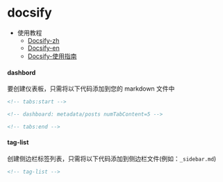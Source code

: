 # docsify

- 使用教程
  - [Docsify-zh](https://docsify.js.org/#/zh-cn/quickstart)
  - [Docsify-en](https://docsify.js.org/#/)
  - [Docsify-使用指南](https://ysgstudyhards.github.io/Docsify-Guide/#/ProjectDocs/Docsify使用指南)

<!-- tabs:start -->

#### **dashbord**

要创建仪表板，只需将以下代码添加到您的 markdown 文件中

```markdown
<!-- tabs:start -->

<!-- dashboard: metadata/posts numTabContent=5 -->

<!-- tabs:end -->
```

#### **tag-list**

创建侧边栏标签列表，只需将以下代码添加到侧边栏文件(例如：`_sidebar.md`)

```markdown
<!-- tag-list -->
```

<!-- tabs:end -->

